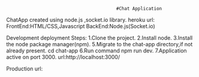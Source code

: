                                              #Chat Application
ChatApp created using node.js ,socket.io library.
heroku url:
FrontEnd:HTML/CSS,Javascript
BackEnd:Node.js(Socket.io)

Development deployment Steps:
1.Clone the project.
2.Install node.
3.Install the node package manager(npm).
5.Migrate to the chat-app directory,if not already present.
  cd chat-app
6.Run command 
  npm run dev.
7.Application active on port 3000.
 url:http://localhost:3000/

 Production url:
